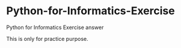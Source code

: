 # Python-for-Informatics-Exercise
Python for Informatics Exercise answer

This is only for practice purpose.
